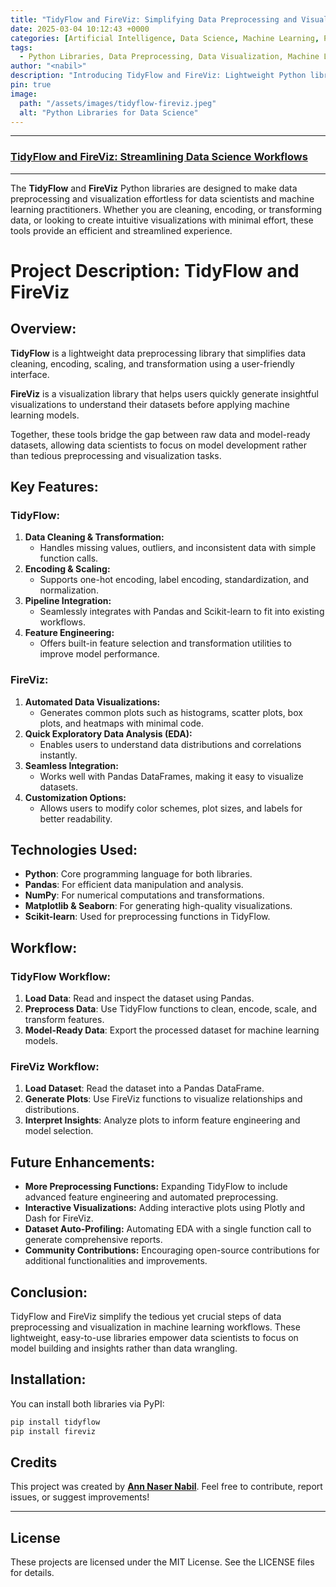 ```yaml
---
title: "TidyFlow and FireViz: Simplifying Data Preprocessing and Visualization"
date: 2025-03-04 10:12:43 +0000
categories: [Artificial Intelligence, Data Science, Machine Learning, Python, Open Source]
tags:
  - Python Libraries, Data Preprocessing, Data Visualization, Machine Learning, Open Source Tools
author: "<nabil>"
description: "Introducing TidyFlow and FireViz: Lightweight Python libraries for efficient data preprocessing and intuitive data visualization in machine learning workflows."
pin: true
image:
  path: "/assets/images/tidyflow-fireviz.jpeg"
  alt: "Python Libraries for Data Science"
---
```


---

### [TidyFlow and FireViz: Streamlining Data Science Workflows](https://pypi.org/project/tidyflow/)

---

The **TidyFlow** and **FireViz** Python libraries are designed to make data preprocessing and visualization effortless for data scientists and machine learning practitioners. Whether you are cleaning, encoding, or transforming data, or looking to create intuitive visualizations with minimal effort, these tools provide an efficient and streamlined experience.

# Project Description: TidyFlow and FireViz

## Overview:
**TidyFlow** is a lightweight data preprocessing library that simplifies data cleaning, encoding, scaling, and transformation using a user-friendly interface.

**FireViz** is a visualization library that helps users quickly generate insightful visualizations to understand their datasets before applying machine learning models.

Together, these tools bridge the gap between raw data and model-ready datasets, allowing data scientists to focus on model development rather than tedious preprocessing and visualization tasks.

## Key Features:
### **TidyFlow:**
1. **Data Cleaning & Transformation:**
   - Handles missing values, outliers, and inconsistent data with simple function calls.
2. **Encoding & Scaling:**
   - Supports one-hot encoding, label encoding, standardization, and normalization.
3. **Pipeline Integration:**
   - Seamlessly integrates with Pandas and Scikit-learn to fit into existing workflows.
4. **Feature Engineering:**
   - Offers built-in feature selection and transformation utilities to improve model performance.

### **FireViz:**
1. **Automated Data Visualizations:**
   - Generates common plots such as histograms, scatter plots, box plots, and heatmaps with minimal code.
2. **Quick Exploratory Data Analysis (EDA):**
   - Enables users to understand data distributions and correlations instantly.
3. **Seamless Integration:**
   - Works well with Pandas DataFrames, making it easy to visualize datasets.
4. **Customization Options:**
   - Allows users to modify color schemes, plot sizes, and labels for better readability.

## Technologies Used:
- **Python**: Core programming language for both libraries.
- **Pandas**: For efficient data manipulation and analysis.
- **NumPy**: For numerical computations and transformations.
- **Matplotlib & Seaborn**: For generating high-quality visualizations.
- **Scikit-learn**: Used for preprocessing functions in TidyFlow.

## Workflow:
### **TidyFlow Workflow:**
1. **Load Data**: Read and inspect the dataset using Pandas.
2. **Preprocess Data**: Use TidyFlow functions to clean, encode, scale, and transform features.
3. **Model-Ready Data**: Export the processed dataset for machine learning models.

### **FireViz Workflow:**
1. **Load Dataset**: Read the dataset into a Pandas DataFrame.
2. **Generate Plots**: Use FireViz functions to visualize relationships and distributions.
3. **Interpret Insights**: Analyze plots to inform feature engineering and model selection.

## Future Enhancements:
- **More Preprocessing Functions:** Expanding TidyFlow to include advanced feature engineering and automated preprocessing.
- **Interactive Visualizations:** Adding interactive plots using Plotly and Dash for FireViz.
- **Dataset Auto-Profiling:** Automating EDA with a single function call to generate comprehensive reports.
- **Community Contributions:** Encouraging open-source contributions for additional functionalities and improvements.

## Conclusion:
TidyFlow and FireViz simplify the tedious yet crucial steps of data preprocessing and visualization in machine learning workflows. These lightweight, easy-to-use libraries empower data scientists to focus on model building and insights rather than data wrangling.

## Installation:
You can install both libraries via PyPI:
```bash
pip install tidyflow
pip install fireviz
```

## Credits
This project was created by **[Ann Naser Nabil](https://github.com/AnnNaserNabil)**.
Feel free to contribute, report issues, or suggest improvements!

---

## License
These projects are licensed under the MIT License. See the LICENSE files for details.

